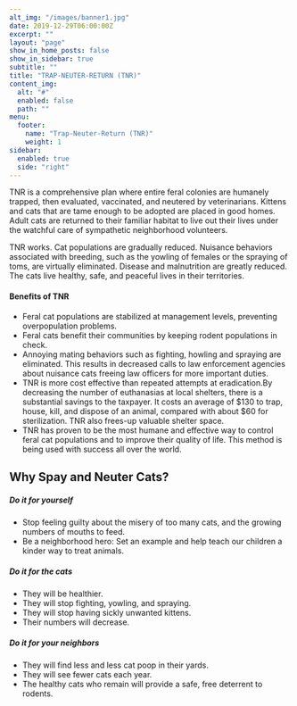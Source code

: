 ```yaml
---
alt_img: "/images/banner1.jpg"
date: 2019-12-29T06:00:00Z
excerpt: ""
layout: "page"
show_in_home_posts: false
show_in_sidebar: true
subtitle: ""
title: "TRAP-NEUTER-RETURN (TNR)"
content_img:
  alt: "#"
  enabled: false
  path: ""
menu:
  footer:
    name: "Trap-Neuter-Return (TNR)"
    weight: 1
sidebar:
  enabled: true
  side: "right"
---
```


TNR is a comprehensive plan where entire feral colonies are humanely trapped, then evaluated, vaccinated, and neutered by veterinarians. Kittens and cats that are tame enough to be adopted are placed in good homes. Adult cats are returned to their familiar habitat to live out their lives under the watchful care of sympathetic neighborhood volunteers.

TNR works. Cat populations are gradually reduced. Nuisance behaviors associated with breeding, such as the yowling of females or the spraying of toms, are virtually eliminated. Disease and malnutrition are greatly reduced. The cats live healthy, safe, and peaceful lives in their territories.

#### Benefits of TNR

* Feral cat populations are stabilized at management levels, preventing overpopulation problems.
* Feral cats benefit their communities by keeping rodent populations in check.
* Annoying mating behaviors such as fighting, howling and spraying are eliminated. This results in decreased calls to law enforcement agencies about nuisance cats freeing law officers for more important duties.
* TNR is more cost effective than repeated attempts at eradication.By decreasing the number of euthanasias at local shelters, there is a substantial savings to the taxpayer. It costs an average of $130 to trap, house, kill, and dispose of an animal, compared with about $60 for sterilization. TNR also frees-up valuable shelter space.
* TNR has proven to be the most humane and effective way to control feral cat populations and to improve their quality of life. This method is being used with success all over the world.

## Why Spay and Neuter Cats?

##### Do it for yourself

* Stop feeling guilty about the misery of too many cats, and the growing numbers of mouths to feed.
* Be a neighborhood hero: Set an example and help teach our children a kinder way to treat animals.

##### Do it for the cats

* They will be healthier.
* They will stop fighting, yowling, and spraying.
* They will stop having sickly unwanted kittens.
* Their numbers will decrease.

##### Do it for your neighbors

* They will find less and less cat poop in their yards.
* They will see fewer cats each year.
* The healthy cats who remain will provide a safe, free deterrent to rodents.